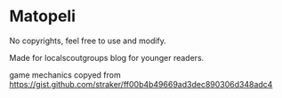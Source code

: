 # Matopeli

No copyrights, feel free to use and modify.

Made for localscoutgroups blog for younger readers.

game mechanics copyed from https://gist.github.com/straker/ff00b4b49669ad3dec890306d348adc4
